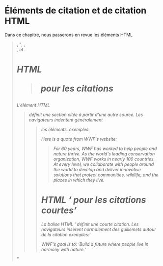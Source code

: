 # Éléments de citation et de citation HTML

Dans ce chapitre, nous passerons en revue les éléments HTML <blockquote>, <q>, <abbr>, <address>, <cite> et <bdo>.

# HTML <blockquote> pour les citations
L'élément HTML <blockquote>définit une section citée à partir d'une autre source.
Les navigateurs indentent généralement <blockquote>les éléments.
exemples:
<p>Here is a quote from WWF's website:</p>
<blockquote cite="http://www.worldwildlife.org/who/index.html">
For 60 years, WWF has worked to help people and nature thrive. As the world's leading conservation organization, WWF works in nearly 100 countries. At every level, we collaborate with people around the world to develop and deliver innovative solutions that protect communities, wildlife, and the places in which they live.
</blockquote>


# HTML <q> pour les citations courtes
La balise HTML <q> définit une courte citation.
Les navigateurs insèrent normalement des guillemets autour de la citation
exemples:
<p>WWF's goal is to: <q>Build a future where people live in harmony with nature.</q></p>


